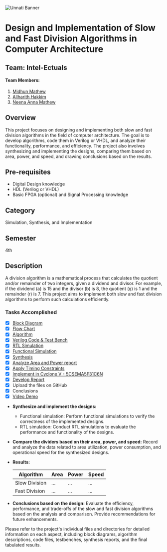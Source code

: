 ![Unnati Banner](https://theprograms.in/images/banner.jpg)
# Design and Implementation of Slow and Fast Division Algorithms in Computer Architecture

## Team: Intel-Ectuals

#### Team Members: 
1. [Midhun Mathew](https://github.com/memidhun)
2. [Allharith Hakkim](https://github.com/allhaarithh)
3. [Neena Anna Mathew](https://github.com/Neenaanna)

## Overview
This project focuses on designing and implementing both slow and fast division algorithms in the field of computer architecture. The goal is to develop algorithms, code them in Verilog or VHDL, and analyze their functionality, performance, and efficiency. The project also involves synthesizing and implementing the designs, comparing them based on area, power, and speed, and drawing conclusions based on the results.

## Pre-requisites
- Digital Design knowledge
- HDL (Verilog or VHDL)
- Basic FPGA (optional) and Signal Processing knowledge

## Category
Simulation, Synthesis, and Implementation

## Semester
4th

## Description
A division algorithm is a mathematical process that calculates the quotient and/or remainder of two integers, given a dividend and divisor. For example, if the dividend (a) is 15 and the divisor (b) is 8, the quotient (q) is 1 and the remainder (r) is 7. This project aims to implement both slow and fast division algorithms to perform such calculations efficiently.

### Tasks Accomplished
<!-- Roadmap -->
* [x] [Block Diagram]()
* [x] [Flow Chart](path/to/folder)
* [x] [Algorithm](Intel-ectuals_Saintgits_College_of_Engineering_Design_and_Implementation_of_slow_and_fast_division_algorithms_in_Computer_Architecture/Algorithm/)
* [x] [Verilog Code & Test Bench](path/to/folder)
* [x] [RTL Simulation](path/to/folder)
* [x] [Functional Simulation]()
* [x] [Synthesis]()
* [x] [Analyze Area and Power report]()
* [x] [Apply Timing Constraints]()
* [x] [Implement in Cyclone V - 5CSEMA5F31C6N]()
* [x] [Develop Report]()
* [x] Upload the files on GitHub
* [x] Conclusions
* [x] [Video Demo]()

- **Synthesize and implement the designs:**
    - Functional simulation: Perform functional simulations to verify the correctness of the implemented designs.
    - RTL simulation: Conduct RTL simulations to evaluate the performance and functionality of the designs.
- **Compare the dividers based on their area, power, and speed:** Record and analyze the data related to area utilization, power consumption, and operational speed for the synthesized designs.
- **Results:**
  
  | Algorithm        | Area   | Power    | Speed    |
  |------------------|--------|----------|----------|
  | Slow Division    | ...    | ...      | ...      |
  | Fast Division    | ...    | ...      | ...      |
  
- **Conclusions based on the design:** Evaluate the efficiency, performance, and trade-offs of the slow and fast division algorithms based on the analysis and comparison. Provide recommendations for future enhancements.

Please refer to the project's individual files and directories for detailed information on each aspect, including block diagrams, algorithm descriptions, code files, testbenches, synthesis reports, and the final tabulated results.
